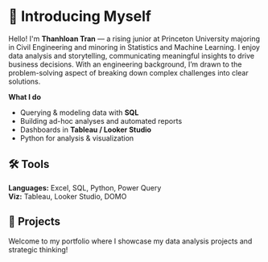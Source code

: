 # 👋 Introducing Myself

Hello! I'm **Thanhloan Tran** — a rising junior at Princeton University majoring in Civil Engineering and minoring in Statistics and Machine Learning. 
I enjoy data analysis and storytelling, communicating meaningful insights to drive business decisions. With an engineering background, I’m drawn to the problem-solving aspect of breaking down complex challenges into clear solutions. 

**What I do**
- Querying & modeling data with **SQL**
- Building ad-hoc analyses and automated reports
- Dashboards in **Tableau / Looker Studio**
- Python for analysis & visualization

## 🛠️ Tools
**Languages:** Excel, SQL, Python, Power Query  
**Viz:** Tableau, Looker Studio, DOMO

## 🧩 Projects
Welcome to my portfolio where I showcase my data analysis projects and strategic thinking!




